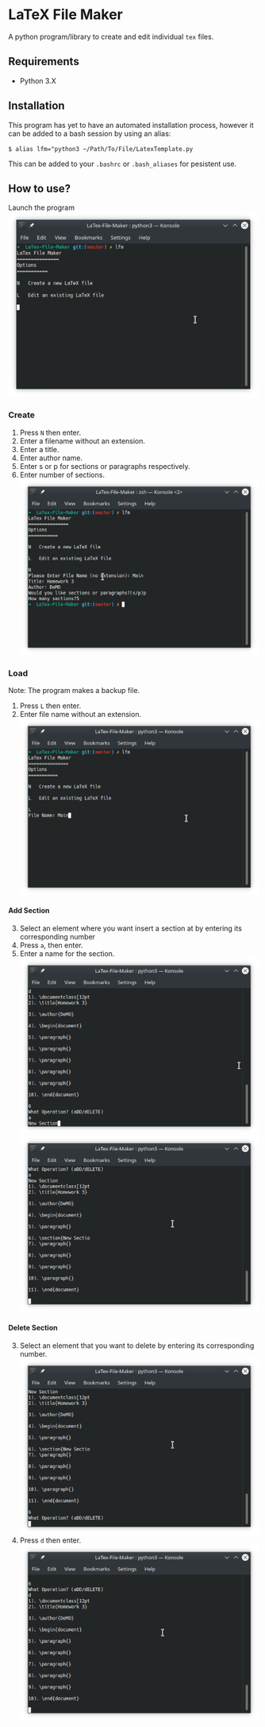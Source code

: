 # LaTeX File Maker
A python program/library to create and edit individual `tex` files.

## Requirements
- Python 3.X

## Installation
This program has yet to have an automated installation process,
however it can be added to a bash session by using an alias:
```
$ alias lfm="python3 ~/Path/To/File/LatexTemplate.py 
```

This can be added to your `.bashrc` or `.bash_aliases` for pesistent use.
## How to use?
Launch the program
![Main menu screen](img/menu.png)

### Create
1. Press `N` then enter.
2. Enter a filename without an extension.
3. Enter a title.
4. Enter author name.
5. Enter s or p for sections or paragraphs respectively.
6. Enter number of sections.
![New file prompts](img/create.png)
### Load
Note: The program makes a backup file.
1. Press `L` then enter.
2. Enter file name without an extension.
![Load path, enter file name](img/load1.png)
#### Add Section
3. Select an element where you want insert a
section at by entering its corresponding number
4. Press `a`, then enter.
5. Enter a name for the section.
![Add example image showing prompts](img/add2.png)
![Result image of adding a new section](img/addresult.png)
#### Delete Section
3. Select an element that you want to delete by entering its corresponding number.
![Prompt image](img/delete1.png)
4. Press `d` then enter.
![Deletion result](img/deleteresult.png)


